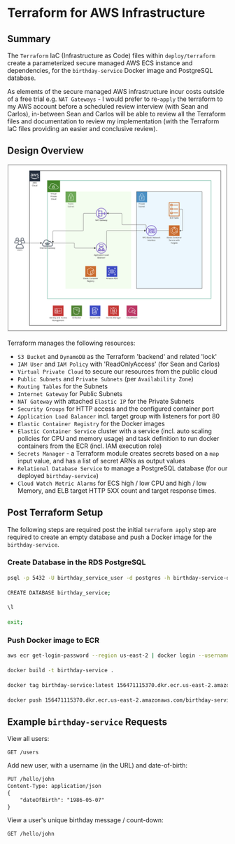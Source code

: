 # Terraform for AWS Infrastructure

## Summary

The `Terraform` IaC (Infrastructure as Code) files within `deploy/terraform` create a parameterized secure managed AWS ECS instance and dependencies, for the `birthday-service` Docker image and PostgreSQL database.

As elements of the secure managed AWS infrastructure incur costs outside of a free trial e.g. `NAT Gateways` - I would prefer to re-`apply` the terraform to my AWS account before a scheduled review interview (with Sean and Carlos), in-between Sean and Carlos will be able to review all the Terraform files and documentation to review my implementation (with the Terraform IaC files providing an easier and conclusive review).

## Design Overview

![Terraform Diagram](../../docs/imgs/terraform-diagram.png "Terraform Diagram")

Terraform manages the following resources:

- `S3 Bucket` and `DynamoDB` as the Terraform 'backend' and related 'lock'
- `IAM User` and `IAM Policy` with 'ReadOnlyAccess' (for Sean and Carlos)
- `Virtual Private Cloud` to secure our resources from the public cloud
- `Public Subnets` and `Private Subnets` (per `Availability Zone`)
- `Routing Tables` for the Subnets
- `Internet Gateway` for Public Subnets
- `NAT Gateway` with attached `Elastic IP` for the Private Subnets
- `Security Groups` for HTTP access and the configured container port
- `Application Load Balancer` incl. target group with listeners for port 80
- `Elastic Container Registry` for the Docker images
- `Elastic Container Service`  cluster with a service (incl. auto scaling policies for CPU and memory usage)
  and task definition to run docker containers from the ECR (incl. IAM execution role)
- `Secrets Manager` - a Terraform module creates secrets based on a `map` input value, and has a list of secret ARNs as output values
- `Relational Database Service` to manage a PostgreSQL database (for our deployed `birthday-service`)
- `Cloud Watch Metric Alarms` for ECS high / low CPU and high / low Memory, and ELB target HTTP 5XX count and target response times.

## Post Terraform Setup

The following steps are required post the initial `terraform apply` step are required to create an empty database and push a Docker image for the `birthday-service`.

### Create Database in the RDS PostgreSQL

```bash
psql -p 5432 -U birthday_service_user -d postgres -h birthday-service-db-test.cph09d7iwtjg.us-east-2.rds.amazonaws.com

CREATE DATABASE birthday_service;

\l

exit;
```

### Push Docker image to ECR

```bash
aws ecr get-login-password --region us-east-2 | docker login --username AWS --password-stdin 156471115370.dkr.ecr.us-east-2.amazonaws.com

docker build -t birthday-service .

docker tag birthday-service:latest 156471115370.dkr.ecr.us-east-2.amazonaws.com/birthday-service-test:latest

docker push 156471115370.dkr.ecr.us-east-2.amazonaws.com/birthday-service-test:latest
```

## Example `birthday-service` Requests

View all users:

```http
GET /users
```

Add new user, with a username (in the URL) and date-of-birth:

```http
PUT /hello/john
Content-Type: application/json
{
    "dateOfBirth": "1986-05-07"
}
```

View a user's unique birthday message / count-down:

```http
GET /hello/john
```

